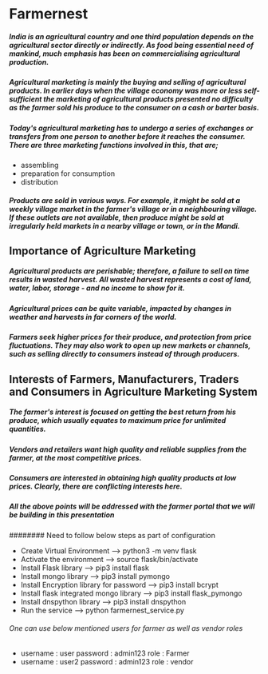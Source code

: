 # Farmernest

##### India is an agricultural country and one third population depends on the agricultural  sector directly or indirectly. As food being essential need of mankind, much emphasis has been on commercialising agricultural production.

  ##### Agricultural marketing is mainly the buying and selling of agricultural products. In earlier days when the village economy was more or less self-sufficient the marketing of agricultural products presented no difficulty as the farmer sold his produce to the consumer on a cash or barter basis.

 ##### Today's agricultural marketing has to undergo a series of exchanges or transfers from one person to another before it reaches the consumer. There are three marketing functions involved in this, that are;
* assembling
* preparation for consumption
* distribution

 ##### Products are sold in various ways. For example, it might be sold at a weekly village market in the farmer's village or in a neighbouring village. If these outlets are not available, then produce might be sold at irregularly held markets in a nearby village or town, or in the Mandi.

## Importance of Agriculture Marketing

 ##### Agricultural products are perishable; therefore, a failure to sell on time results in wasted harvest. All wasted harvest represents a cost of land, water, labor, storage - and no income to show for it.

 ##### Agricultural prices can be quite variable, impacted by changes in weather and harvests in far corners of the world.

 ##### Farmers seek higher prices for their produce, and protection from price fluctuations. They may also work to open up new markets or channels, such as selling directly to consumers instead of through producers.
 
 ## Interests of Farmers, Manufacturers, Traders and Consumers in Agriculture Marketing System

##### The farmer's interest is focused on getting the best return from his produce, which usually equates to maximum price for unlimited quantities.

##### Vendors and retailers want high quality and reliable supplies from the farmer, at the most competitive prices.

##### Consumers are interested in obtaining high quality products at low prices. Clearly, there are conflicting interests here.

##### All the above points will be addressed with the farmer portal that we will be building  in this presentation 
 
 ######## Need to follow below steps as part of configuration
 * Create Virtual Environment --> python3 -m venv flask
 * Activate the environment --> source flask/bin/activate
 * Install Flask library --> pip3 install flask
 * Install mongo library --> pip3 install pymongo
 * Install Encryption library for password --> pip3 install bcrypt
 * Install flask integrated mongo library --> pip3 install flask_pymongo
 * Install dnspython library --> pip3 install dnspython
 * Run the service --> python farmernest_service.py
 
 ###### One  can use below mentioned users for farmer as well as vendor roles
   * username : user password : admin123 role : Farmer
   * username : user2 password : admin123 role : vendor
 
